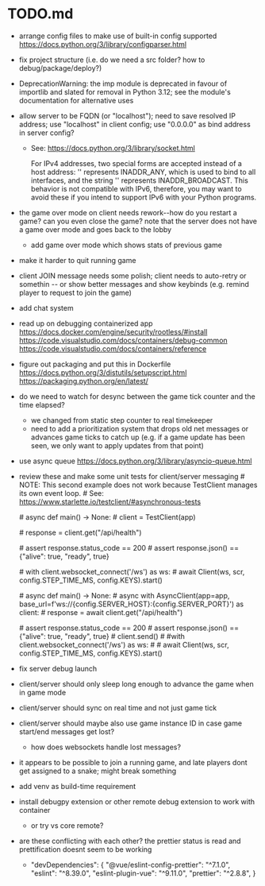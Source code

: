# TODO.md

- arrange config files to make use of built-in config supported
  https://docs.python.org/3/library/configparser.html

- fix project structure (i.e. do we need a src folder? how to debug/package/deploy?)

- DeprecationWarning: the imp module is deprecated in favour of importlib and slated for removal in Python 3.12; see the module's documentation for alternative uses

- allow server to be FQDN (or "localhost"); need to save resolved IP address; use "localhost" in client config; use "0.0.0.0" as bind address in server config?

  - See: https://docs.python.org/3/library/socket.html

    For IPv4 addresses, two special forms are accepted instead of a host address: '' represents INADDR_ANY, which is used to bind to all interfaces, and the string '<broadcast>' represents INADDR_BROADCAST. This behavior is not compatible with IPv6, therefore, you may want to avoid these if you intend to support IPv6 with your Python programs.

- the game over mode on client needs rework--how do you restart a game? can you even close the game?
  note that the server does not have a game over mode and goes back to the lobby

  - add game over mode which shows stats of previous game

- make it harder to quit running game

- client JOIN message needs some polish; client needs to auto-retry or somethin
  -- or show better messages and show keybinds (e.g. remind player to request to join the game)

- add chat system

- read up on debugging containerized app
  https://docs.docker.com/engine/security/rootless/#install
  https://code.visualstudio.com/docs/containers/debug-common
  https://code.visualstudio.com/docs/containers/reference

- figure out packaging and put this in Dockerfile
  https://docs.python.org/3/distutils/setupscript.html
  https://packaging.python.org/en/latest/

- do we need to watch for desync between the game tick counter and the time elapsed?

  - we changed from static step counter to real timekeeper
  - need to add a prioritization system that drops old net messages or advances game ticks to catch up (e.g. if a game update has been seen, we only want to apply updates from that point)

- use async queue
  https://docs.python.org/3/library/asyncio-queue.html

- review these and make some unit tests for client/server messaging
  \# NOTE: This second example does not work because TestClient manages its own event loop.
  \# See: https://www.starlette.io/testclient/#asynchronous-tests

  \# async def main() -> None:
  \# client = TestClient(app)

  \# response = client.get("/api/health")

  \# assert response.status_code == 200
  \# assert response.json() == {"alive": true, "ready", true}

  \# with client.websocket_connect('/ws') as ws:
  \# await Client(ws, scr, config.STEP_TIME_MS, config.KEYS).start()

  \# async def main() -> None:
  \# async with AsyncClient(app=app, base_url=f'ws://{config.SERVER_HOST}:{config.SERVER_PORT}') as client:
  \# response = await client.get("/api/health")

  \# assert response.status_code == 200
  \# assert response.json() == {"alive": true, "ready", true}
  \# client.send()
  \# #with client.websocket_connect('/ws') as ws:
  \# # await Client(ws, scr, config.STEP_TIME_MS, config.KEYS).start()

- fix server debug launch

- client/server should only sleep long enough to advance the game when in game mode

- client/server should sync on real time and not just game tick

- client/server should maybe also use game instance ID in case game start/end messages get lost?

  - how does websockets handle lost messages?

- it appears to be possible to join a running game, and late players dont get assigned to a snake; might break something

- add venv as build-time requirement

- install debugpy extension or other remote debug extension to work with container

  - or try vs core remote?

- are these conflicting with each other? the prettier status is read and prettification doesnt seem to be working
  - "devDependencies": {
    "@vue/eslint-config-prettier": "^7.1.0",
    "eslint": "^8.39.0",
    "eslint-plugin-vue": "^9.11.0",
    "prettier": "^2.8.8",
    }
